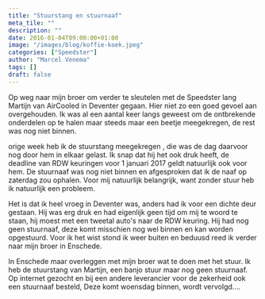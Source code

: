 ```yaml
---
title: "Stuurstang en stuurnaaf"
meta_tile: ""
description: ""
date: 2016-01-04T09:00:00+01:00
image: "/images/blog/koffie-koek.jpeg"
categories: ["Speedster"]
author: "Marcel Venema" 
tags: []
draft: false
---
```


Op weg naar mijn broer om verder te sleutelen met de Speedster lang Martijn van AirCooled in Deventer gegaan. Hier niet zo een goed gevoel aan overgehouden. Ik was al een aantal keer langs geweest om de ontbrekende onderdelen op te halen maar steeds maar een beetje meegekregen, de rest was nog niet binnen.


orige week heb ik de stuurstang meegekregen , die was de dag daarvoor nog door hem in elkaar gelast. Ik snap dat hij het ook druk heeft, de deadline van RDW keuringen voor 1 januari 2017 geldt natuurlijk ook voor hem. De stuurnaaf was nog niet binnen en afgesproken dat ik de naaf op zaterdag zou ophalen. Voor mij natuurlijk belangrijk, want zonder stuur heb ik natuurlijk een probleem.


Het is dat ik heel vroeg in Deventer was, anders had ik voor een dichte deur gestaan. Hij was erg druk en had eigenlijk geen tijd om mij te woord te staan, hij moest met een tweetal auto's naar de RDW keuring. Hij had nog geen stuurnaaf, deze komt misschien nog wel binnen en kan worden opgestuurd. Voor ik het wist stond ik weer buiten en beduusd reed ik verder naar mijn broer in Enschede.


In Enschede maar overleggen met mijn broer wat te doen met het stuur. Ik heb de stuurstang van Martijn, een banjo stuur maar nog geen stuurnaaf. Op internet gezocht en bij een andere leverancier voor de zekerheid ook een stuurnaaf besteld, Deze komt woensdag binnen, wordt vervolgd....

